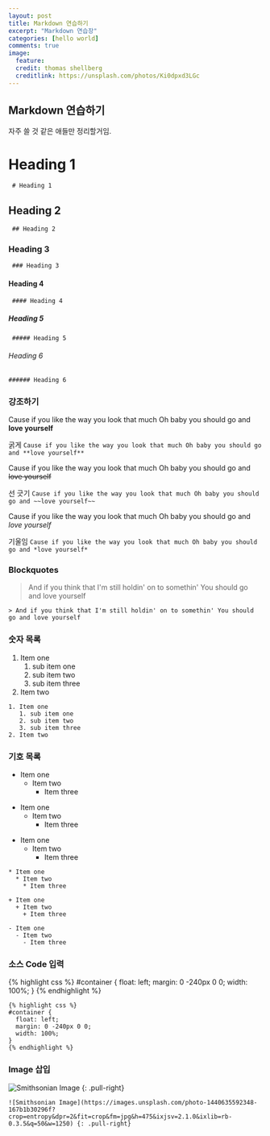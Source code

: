```yaml
---
layout: post
title: Markdown 연습하기
excerpt: "Markdown 연습장"
categories: [hello world]
comments: true
image:
  feature:
  credit: thomas shellberg
  creditlink: https://unsplash.com/photos/Ki0dpxd3LGc
---
```


## Markdown 연습하기

자주 쓸 것 같은 애들만 정리할거임.


# Heading 1
` # Heading 1`

## Heading 2
` ## Heading 2`

### Heading 3
` ### Heading 3`

#### Heading 4
` #### Heading 4`

##### Heading 5
` ##### Heading 5`

###### Heading 6
`###### Heading 6`


### 강조하기

Cause if you like the way you look that much
Oh baby you should go and **love yourself**

굵게 `Cause if you like the way you look that much
Oh baby you should go and **love yourself**`

Cause if you like the way you look that much
Oh baby you should go and ~~love yourself~~

선 긋기 `Cause if you like the way you look that much
Oh baby you should go and ~~love yourself~~`

Cause if you like the way you look that much
Oh baby you should go and *love yourself*

기울임 `Cause if you like the way you look that much
Oh baby you should go and *love yourself*`


### Blockquotes
> And if you think that I'm still holdin' on to somethin'
You should go and love yourself

`> And if you think that I'm still holdin' on to somethin'
You should go and love yourself`


### 숫자 목록

1. Item one
   1. sub item one
   2. sub item two
   3. sub item three
2. Item two

```
1. Item one
   1. sub item one
   2. sub item two
   3. sub item three
2. Item two
```


### 기호 목록

* Item one
  * Item two
    * Item three

+ Item one
  + Item two
    + Item three

- Item one
  - Item two
    - Item three

```
* Item one
  * Item two
    * Item three

+ Item one
  + Item two
    + Item three

- Item one
  - Item two
    - Item three
```


### 소스 Code 입력

{% highlight css %}
#container {
  float: left;
  margin: 0 -240px 0 0;
  width: 100%;
}
{% endhighlight %}

```
{% highlight css %}
#container {
  float: left;
  margin: 0 -240px 0 0;
  width: 100%;
}
{% endhighlight %}

```

### Image 삽입
![Smithsonian Image](https://images.unsplash.com/photo-1440635592348-167b1b30296f?crop=entropy&dpr=2&fit=crop&fm=jpg&h=475&ixjsv=2.1.0&ixlib=rb-0.3.5&q=50&w=1250)
{: .pull-right}

` ![Smithsonian Image](https://images.unsplash.com/photo-1440635592348-167b1b30296f?crop=entropy&dpr=2&fit=crop&fm=jpg&h=475&ixjsv=2.1.0&ixlib=rb-0.3.5&q=50&w=1250)
{: .pull-right} `

